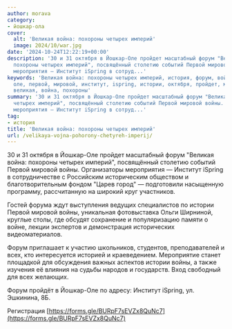 ```yaml
---
author: morava
category:
- йошкар-ола
cover:
  alt: 'Великая война: похороны четырех империй'
  image: 2024/10/war.jpg
date: '2024-10-24T12:22:19+00:00'
description: '30 и 31 октября в Йошкар-Оле пройдет масштабный форум "Великая война:
  похороны четырех империй", посвящённый столетию событий Первой мировой войны. Организаторы
  мероприятия — Институт iSpring в сотруд...'
keywords: 'Великая война: похороны четырех империй, история, форум, войны, йошкар,
  оле, первой, мировой, институт, ispring, истории, октября, пройдет, масштабный,
  великая, война, похороны'
summary: '30 и 31 октября в Йошкар-Оле пройдет масштабный форум "Великая война: похороны
  четырех империй", посвящённый столетию событий Первой мировой войны. Организаторы
  мероприятия — Институт iSpring в сотруд...'
tag:
- история
title: 'Великая война: похороны четырех империй'
url: /velikaya-vojna-pohorony-chetyreh-imperij/
---
```


30 и 31 октября в Йошкар-Оле пройдет масштабный форум "Великая война: похороны четырех империй", посвящённый столетию событий Первой мировой войны. Организаторы мероприятия — Институт iSpring в сотрудничестве с Российским историческим обществом и благотворительным фондом "Царев город" — подготовили насыщенную программу, рассчитанную на широкий круг участников.

Гостей форума ждут выступления ведущих специалистов по истории Первой мировой войны, уникальная фотовыставка Ольги Ширниной, круглые столы, где обсудят сохранение и популяризацию памяти о войне, лекции экспертов и демонстрация исторических видеоматериалов.

Форум приглашает к участию школьников, студентов, преподавателей и всех, кто интересуется историей и краеведением. Мероприятие станет площадкой для обсуждения важных аспектов истории войны, а также изучения её влияния на судьбы народов и государств. Вход свободный для всех желающих.

Форум пройдёт в Йошкар-Оле по адресу: Институт iSpring, ул. Эшкинина, 8Б.

Регистрация [https://forms.gle/BURpF7sEVZx8QuNc7](https://forms.gle/BURpF7sEVZx8QuNc7)